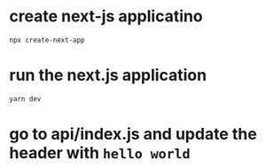 
# create next-js applicatino
`npx create-next-app`

# run the next.js application
`yarn dev`

# go to api/index.js and update the header with `hello world`